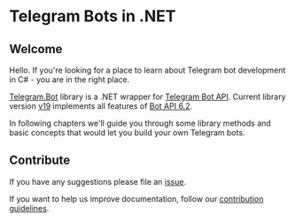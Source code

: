# Telegram Bots in .NET

## Welcome

Hello. If you're looking for a place to learn about Telegram bot development in C# - you are in the right place.

[Telegram.Bot](https://www.nuget.org/packages/Telegram.Bot) library is a .NET wrapper for [Telegram Bot API](https://core.telegram.org/bots/api#getupdates). Current library version [v19](https://www.nuget.org/packages/Telegram.Bot/19.0.0-preview.1) implements all features of [Bot API 6.2](https://core.telegram.org/bots/api#november-5-2022).

In following chapters we'll guide you through some library methods and basic concepts that would let you build your own Telegram bots.

## Contribute

If you have any suggestions please file an [issue](https://github.com/TelegramBots/book/issues/new).

If you want to help us improve documentation, follow our [contribution guidelines].

[Contribution Guidelines]: https://github.com/TelegramBots/book/blob/master/CONTRIBUTING.md
